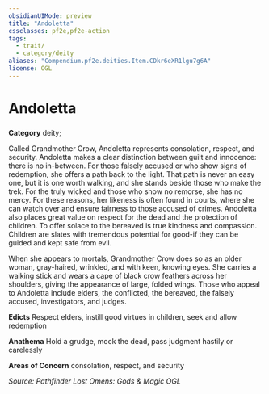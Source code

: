 ```yaml
---
obsidianUIMode: preview
title: "Andoletta"
cssclasses: pf2e,pf2e-action
tags:
  - trait/
  - category/deity
aliases: "Compendium.pf2e.deities.Item.CDkr6eXR1lgu7g6A"
license: OGL
---
```

# Andoletta

### 

**Category** deity; 




Called Grandmother Crow, Andoletta represents consolation, respect, and security. Andoletta makes a clear distinction between guilt and innocence: there is no in-between. For those falsely accused or who show signs of redemption, she offers a path back to the light. That path is never an easy one, but it is one worth walking, and she stands beside those who make the trek. For the truly wicked and those who show no remorse, she has no mercy. For these reasons, her likeness is often found in courts, where she can watch over and ensure fairness to those accused of crimes. Andoletta also places great value on respect for the dead and the protection of children. To offer solace to the bereaved is true kindness and compassion. Children are slates with tremendous potential for good-if they can be guided and kept safe from evil.

When she appears to mortals, Grandmother Crow does so as an older woman, gray-haired, wrinkled, and with keen, knowing eyes. She carries a walking stick and wears a cape of black crow feathers across her shoulders, giving the appearance of large, folded wings. Those who appeal to Andoletta include elders, the conflicted, the bereaved, the falsely accused, investigators, and judges.

**Edicts** Respect elders, instill good virtues in children, seek and allow redemption

**Anathema** Hold a grudge, mock the dead, pass judgment hastily or carelessly

**Areas of Concern** consolation, respect, and security

*Source: Pathfinder Lost Omens: Gods & Magic*
*OGL*